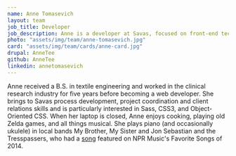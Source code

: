 ```yaml
---
name: Anne Tomasevich
layout: team
job_title: Developer
job_description: Anne is a developer at Savas, focused on front-end technologies and user experience.
photo: "assets/img/team/anne-tomasevich.jpg"
card: "assets/img/team/cards/anne-card.jpg"
drupal: AnneTee
github: AnneTee
linkedin: annetomasevich
---
```

Anne received a B.S. in textile engineering and worked in the clinical research industry for five years before becoming a web developer. She brings to Savas process development, project coordination and client relations skills and is particularly interested in Sass, CSS3, and Object-Oriented CSS. When her laptop is closed, Anne enjoys cooking, playing old Zelda games, and all things musical. She plays piano (and occasionally ukulele) in local bands My Brother, My Sister and Jon Sebastian and the Tresspassers, who had a <a href="http://jonsebastian.bandcamp.com/track/nightmare-sisters">song</a> featured on NPR Music's Favorite Songs of 2014.
